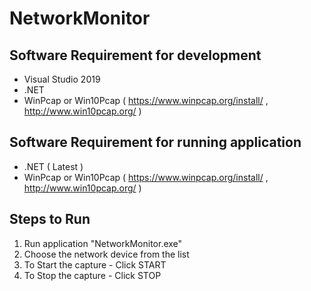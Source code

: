 # NetworkMonitor
## Software Requirement for development
- Visual Studio 2019
- .NET
- WinPcap or Win10Pcap ( https://www.winpcap.org/install/ , http://www.win10pcap.org/ )

## Software Requirement for running application
- .NET ( Latest )
- WinPcap or Win10Pcap ( https://www.winpcap.org/install/ , http://www.win10pcap.org/ )

## Steps to Run
1. Run application "NetworkMonitor.exe"
2. Choose the network device from the list
3. To Start the capture - Click START
4. To Stop the capture - Click STOP